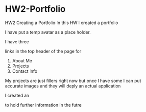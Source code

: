 # HW2-Portfolio
HW2 Creating a Portfolio
In this HW I created a portfolio

I have put a temp avatar as a place holder.

I have three <nav> links in the top header of the page for
   1) About Me
   2) Projects
   3) Contact Info
  
  My projects are just fillers right now but once I have some I can put accurate images and they will deply an actual application
  
  I created an <aside> to hold further information in the futre
  
